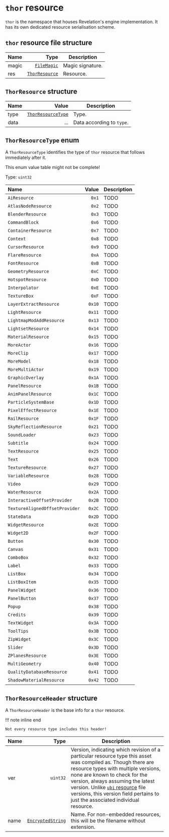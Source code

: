 # `thor` resource

`thor` is the namespace that houses Revelation's engine implementation. It has its own dedicated resource serialisation scheme.

## `thor` resource file structure

| Name | Type | Description |
| :-- | --: | --- |
| magic | [`FileMagic`](./base.md#filemagic-string) | Magic signature. |
| res | [`ThorResource`](#thorresource-structure) | Resource. |

## `ThorResource` structure

| Name | Value | Description |
| :-- | --: | --- |
| type | [`ThorResourceType`](#thorresourcetype-enum) | Type. |
| data | ... | Data according to `type`. |

## `ThorResourceType` enum

A `ThorResourceType` identifies the type of `thor` resource that follows immediately after it.

This enum value table might not be complete!

Type: `uint32`

| Name | Value | Description |
| :-- | --: | --- |
| `AiResource` | `0x1` | TODO |
| `AtlasNodeResource` | `0x2` | TODO |
| `BlenderResource` | `0x3` | TODO |
| `CommandBlock` | `0x6` | TODO |
| `ContainerResource` | `0x7` | TODO |
| `Context` | `0x8` | TODO |
| `CursorResource` | `0x9` | TODO |
| `FlareResource` | `0xA` | TODO |
| `FontResource` | `0xB` | TODO |
| `GeometryResource` | `0xC` | TODO |
| `HotspotResource` | `0xD` | TODO |
| `Interpolator` | `0xE` | TODO |
| `TextureBox` | `0xF` | TODO |
| `LayerExtractResource` | `0x10` | TODO |
| `LightResource` | `0x11` | TODO |
| `LightmapModAddResource` | `0x13` | TODO |
| `LightsetResource` | `0x14` | TODO |
| `MaterialResource` | `0x15` | TODO |
| `MoreActor` | `0x16` | TODO |
| `MoreClip` | `0x17` | TODO |
| `MoreModel` | `0x18` | TODO |
| `MoreMultiActor` | `0x19` | TODO |
| `GraphicOverlay` | `0x1A` | TODO |
| `PanelResource` | `0x1B` | TODO |
| `AnimPanelResource` | `0x1C` | TODO |
| `ParticleSystemBase` | `0x1D` | TODO |
| `PixelEffectResource` | `0x1E` | TODO |
| `RailResource` | `0x1F` | TODO |
| `SkyReflectionResource` | `0x21` | TODO |
| `SoundLoader` | `0x23` | TODO |
| `Subtitle` | `0x24` | TODO |
| `TextResource` | `0x25` | TODO |
| `Text` | `0x26` | TODO |
| `TextureResource` | `0x27` | TODO |
| `VariableResource` | `0x28` | TODO |
| `Video` | `0x29` | TODO |
| `WaterResource` | `0x2A` | TODO |
| `InteractiveOffsetProvider` | `0x2B` | TODO |
| `TextureAlignedOffsetProvider` | `0x2C` | TODO |
| `StateData` | `0x2D` | TODO |
| `WidgetResource` | `0x2E` | TODO |
| `Widget2D` | `0x2F` | TODO |
| `Button` | `0x30` | TODO |
| `Canvas` | `0x31` | TODO |
| `ComboBox` | `0x32` | TODO |
| `Label` | `0x33` | TODO |
| `ListBox` | `0x34` | TODO |
| `ListBoxItem` | `0x35` | TODO |
| `PanelWidget` | `0x36` | TODO |
| `PanelButton` | `0x37` | TODO |
| `Popup` | `0x38` | TODO |
| `Credits` | `0x39` | TODO |
| `TextWidget` | `0x3A` | TODO |
| `ToolTips` | `0x3B` | TODO |
| `ZipWidget` | `0x3C` | TODO |
| `Slider` | `0x3D` | TODO |
| `ZPlanesResource` | `0x3E` | TODO |
| `MultiGeometry` | `0x40` | TODO |
| `QualityDatabaseResource` | `0x41` | TODO |
| `ShadowMaterialResource` | `0x42` | TODO |

## `ThorResourceHeader` structure

A `ThorResourceHeader` is the base info for a `thor` resource.

!!! note inline end

    Not every resource type includes this header!

| Name | Type | Description |
| :-- | --: | --- |
| ver | `uint32` | Version, indicating which revision of a particular resource type this asset was compiled as. Though there are resource types with multiple versions, none are known to check for the version, always assuming the latest version. Unlike [`ubi` resource](./ubi-resource.md) file versions, this version field pertains to just the associated individual resource. |
| name | [`EncryptedString`](./base.md#encryptedstring-structure) | Name. For non-embedded resources, this will be the filename without extension. |
